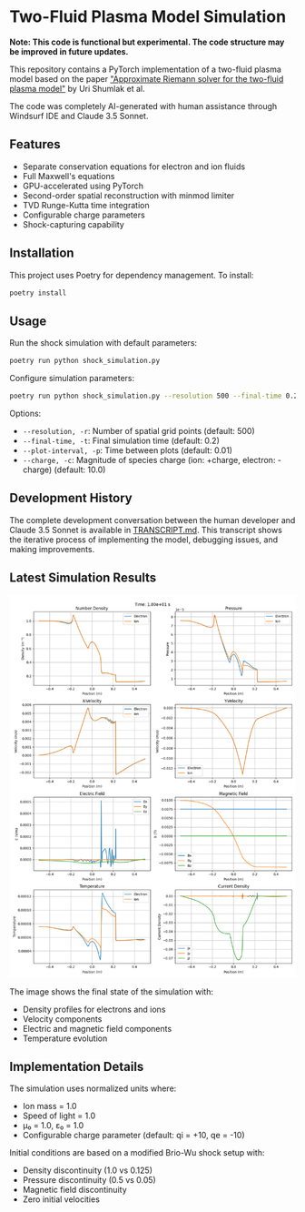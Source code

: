 # Two-Fluid Plasma Model Simulation

**Note: This code is functional but experimental. The code structure may be improved in future updates.**

This repository contains a PyTorch implementation of a two-fluid plasma model based on the paper ["Approximate Riemann solver for the two-fluid plasma model"](https://www.aa.washington.edu/sites/aa/files/research/cpdlab/docs/Shumlak_JCP2003.pdf) by Uri Shumlak et al.

The code was completely AI-generated with human assistance through Windsurf IDE and Claude 3.5 Sonnet.

## Features

- Separate conservation equations for electron and ion fluids
- Full Maxwell's equations
- GPU-accelerated using PyTorch
- Second-order spatial reconstruction with minmod limiter
- TVD Runge-Kutta time integration
- Configurable charge parameters
- Shock-capturing capability

## Installation

This project uses Poetry for dependency management. To install:

```bash
poetry install
```

## Usage

Run the shock simulation with default parameters:

```bash
poetry run python shock_simulation.py
```

Configure simulation parameters:

```bash
poetry run python shock_simulation.py --resolution 500 --final-time 0.2 --plot-interval 0.01 --charge 10.0
```

Options:
- `--resolution, -r`: Number of spatial grid points (default: 500)
- `--final-time, -t`: Final simulation time (default: 0.2)
- `--plot-interval, -p`: Time between plots (default: 0.01)
- `--charge, -c`: Magnitude of species charge (ion: +charge, electron: -charge) (default: 10.0)

## Development History

The complete development conversation between the human developer and Claude 3.5 Sonnet is available in [TRANSCRIPT.md](TRANSCRIPT.md). This transcript shows the iterative process of implementing the model, debugging issues, and making improvements.

## Latest Simulation Results

![Final State](shock_results/state_t1.80e+01.png)

The image shows the final state of the simulation with:
- Density profiles for electrons and ions
- Velocity components
- Electric and magnetic field components
- Temperature evolution

## Implementation Details

The simulation uses normalized units where:
- Ion mass = 1.0
- Speed of light = 1.0
- μ₀ = 1.0, ε₀ = 1.0
- Configurable charge parameter (default: qi = +10, qe = -10)

Initial conditions are based on a modified Brio-Wu shock setup with:
- Density discontinuity (1.0 vs 0.125)
- Pressure discontinuity (0.5 vs 0.05)
- Magnetic field discontinuity
- Zero initial velocities
